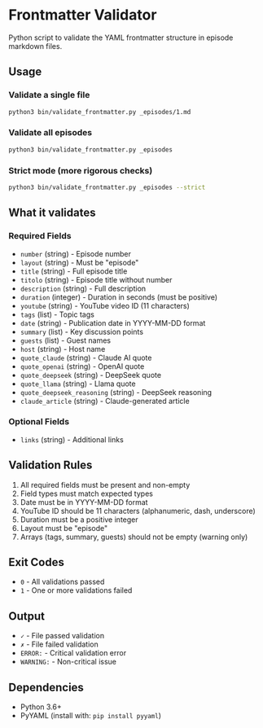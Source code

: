 # Frontmatter Validator

Python script to validate the YAML frontmatter structure in episode markdown files.

## Usage

### Validate a single file
```bash
python3 bin/validate_frontmatter.py _episodes/1.md
```

### Validate all episodes
```bash
python3 bin/validate_frontmatter.py _episodes
```

### Strict mode (more rigorous checks)
```bash
python3 bin/validate_frontmatter.py _episodes --strict
```

## What it validates

### Required Fields
- `number` (string) - Episode number
- `layout` (string) - Must be "episode"
- `title` (string) - Full episode title
- `titolo` (string) - Episode title without number
- `description` (string) - Full description
- `duration` (integer) - Duration in seconds (must be positive)
- `youtube` (string) - YouTube video ID (11 characters)
- `tags` (list) - Topic tags
- `date` (string) - Publication date in YYYY-MM-DD format
- `summary` (list) - Key discussion points
- `guests` (list) - Guest names
- `host` (string) - Host name
- `quote_claude` (string) - Claude AI quote
- `quote_openai` (string) - OpenAI quote
- `quote_deepseek` (string) - DeepSeek quote
- `quote_llama` (string) - Llama quote
- `quote_deepseek_reasoning` (string) - DeepSeek reasoning
- `claude_article` (string) - Claude-generated article

### Optional Fields
- `links` (string) - Additional links

## Validation Rules

1. All required fields must be present and non-empty
2. Field types must match expected types
3. Date must be in YYYY-MM-DD format
4. YouTube ID should be 11 characters (alphanumeric, dash, underscore)
5. Duration must be a positive integer
6. Layout must be "episode"
7. Arrays (tags, summary, guests) should not be empty (warning only)

## Exit Codes

- `0` - All validations passed
- `1` - One or more validations failed

## Output

- `✓` - File passed validation
- `✗` - File failed validation
- `ERROR:` - Critical validation error
- `WARNING:` - Non-critical issue

## Dependencies

- Python 3.6+
- PyYAML (install with: `pip install pyyaml`)
